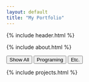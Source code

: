```yaml
---
layout: default
title: "My Portfolio"
---
```

{% include header.html %}

{% include about.html %}

<!-- 카테고리 필터 버튼 -->
<div class="category-buttons">
  <button onclick="filterPosts('all')">Show All</button>
  <button onclick="filterPosts('Programing')"> Programing </button>
  <button onclick="filterPosts('Blog')"> Etc. </button>
</div>

{% include projects.html %}
